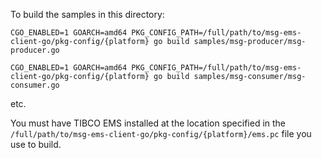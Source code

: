To build the samples in this directory:

`
CGO_ENABLED=1 GOARCH=amd64 PKG_CONFIG_PATH=/full/path/to/msg-ems-client-go/pkg-config/{platform} go build samples/msg-producer/msg-producer.go
`

`
CGO_ENABLED=1 GOARCH=amd64 PKG_CONFIG_PATH=/full/path/to/msg-ems-client-go/pkg-config/{platform} go build samples/msg-consumer/msg-consumer.go
`

etc.

You must have TIBCO EMS installed at the location specified in the `/full/path/to/msg-ems-client-go/pkg-config/{platform}/ems.pc` file you use to build.